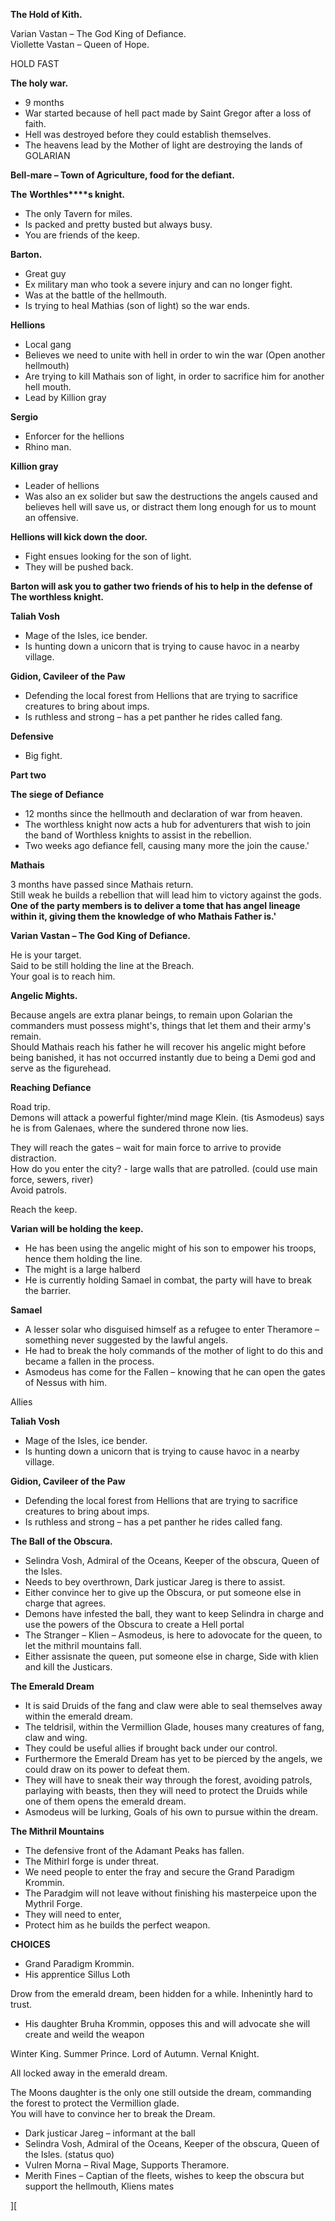 **The Hold of Kith.**
 
Varian Vastan – The God King of Defiance.  
Viollette Vastan – Queen of Hope.
 
HOLD FAST
   

**The holy war.**
 
- 9 months
- War started because of hell pact made by Saint Gregor after a loss of faith.
- Hell was destroyed before they could establish themselves.
- The heavens lead by the Mother of light are destroying the lands of GOLARIAN
   

**Bell-mare – Town of Agriculture, food for the defiant.**
   

**The** **Worthles****s knight.**
 
- The only Tavern for miles.
- Is packed and pretty busted but always busy.
- You are friends of the keep.
 
**Barton.**
 
- Great guy
- Ex military man who took a severe injury and can no longer fight.
- Was at the battle of the hellmouth.
- Is trying to heal Mathias (son of light) so the war ends.
 
**Hellions**
 
- Local gang
- Believes we need to unite with hell in order to win the war (Open another hellmouth)
- Are trying to kill Mathais son of light, in order to sacrifice him for another hell mouth.
- Lead by Killion gray
 
**Sergio**

- Enforcer for the hellions
- Rhino man.
   

**Killion gray**
 
- Leader of hellions
- Was also an ex solider but saw the destructions the angels caused and believes hell will save us, or distract them long enough for us to mount an offensive.    

**Hellions will kick down the door.**
 
- Fight ensues looking for the son of light.
- They will be pushed back.
   

**Barton will ask you to gather two friends of his to help in the defense of The worthless knight.**  
 
**Taliah Vosh**
 
- Mage of the Isles, ice bender.
- Is hunting down a unicorn that is trying to cause havoc in a nearby village.    

**Gidion, Cavileer of the Paw**
 
- Defending the local forest from Hellions that are trying to sacrifice creatures to bring about imps.
- Is ruthless and strong – has a pet panther he rides called fang.
   

**Defensive**

- Big fight.
            

**Part two**
 
**The siege of Defiance**
 
- 12 months since the hellmouth and declaration of war from heaven.
- The worthless knight now acts a hub for adventurers that wish to join the band of Worthless knights to assist in the rebellion.
- Two weeks ago defiance fell, causing many more the join the cause.'
   

**Mathais**
 
3 months have passed since Mathais return.  
Still weak he builds a rebellion that will lead him to victory against the gods.  
**One of the party members is to deliver a tome that has angel lineage within it, giving them the knowledge of who Mathais Father is.'**
   

**Varian Vastan – The God King of Defiance.**
 
He is your target.  
Said to be still holding the line at the Breach.  
Your goal is to reach him.
   

**Angelic Mights.**
 
Because angels are extra planar beings, to remain upon Golarian the commanders must possess might's, things that let them and their army's remain.  
Should Mathais reach his father he will recover his angelic might before being banished, it has not occurred instantly due to being a Demi god and serve as the figurehead.
   

**Reaching Defiance**
 
Road trip.  
Demons will attack a powerful fighter/mind mage Klein. (tis Asmodeus) says he is from Galenaes, where the sundered throne now lies.
 
They will reach the gates – wait for main force to arrive to provide distraction.  
How do you enter the city? - large walls that are patrolled. (could use main force, sewers, river)  
Avoid patrols.
 
Reach the keep.
 
**Varian will be holding the keep.**
 
- He has been using the angelic might of his son to empower his troops, hence them holding the line.
- The might is a large halberd
- He is currently holding Samael in combat, the party will have to break the barrier.
 
**Samael**
 
- A lesser solar who disguised himself as a refugee to enter Theramore – something never suggested by the lawful angels.
- He had to break the holy commands of the mother of light to do this and became a fallen in the process.
- Asmodeus has come for the Fallen – knowing that he can open the gates of Nessus with him.
    
Allies
 
**Taliah Vosh**
 
- Mage of the Isles, ice bender.
- Is hunting down a unicorn that is trying to cause havoc in a nearby village.    

**Gidion, Cavileer of the Paw**
 
- Defending the local forest from Hellions that are trying to sacrifice creatures to bring about imps.
- Is ruthless and strong – has a pet panther he rides called fang.
   

**The Ball of the Obscura.**
 
- Selindra Vosh, Admiral of the Oceans, Keeper of the obscura, Queen of the Isles.
- Needs to bey overthrown, Dark justicar Jareg is there to assist.
- Either convince her to give up the Obscura, or put someone else in charge that agrees.
- Demons have infested the ball, they want to keep Selindra in charge and use the powers of the Obscura to create a Hell portal
- The Stranger – Klien – Asmodeus, is here to adovocate for the queen, to let the mithril mountains fall.
- Either assisnate the queen, put someone else in charge, Side with klien and kill the Justicars.
 
**The Emerald Dream**
 
- It is said Druids of the fang and claw were able to seal themselves away within the emerald dream.
- The teldrisil, within the Vermillion Glade, houses many creatures of fang, claw and wing.
- They could be useful allies if brought back under our control.
- Furthermore the Emerald Dream has yet to be pierced by the angels, we could draw on its power to defeat them.
- They will have to sneak their way through the forest, avoiding patrols, parlaying with beasts, then they will need to protect the Druids while one of them opens the emerald dream.
- Asmodeus will be lurking, Goals of his own to pursue within the dream.
 
**The Mithril Mountains**
 
- The defensive front of the Adamant Peaks has fallen.
- The Mithirl forge is under threat.
- We need people to enter the fray and secure the Grand Paradigm Krommin.
- The Paradgim will not leave without finishing his masterpeice upon the Mythril Forge.
- They will need to enter,
- Protect him as he builds the perfect weapon.

**CHOICES**

- Grand Paradigm Krommin.
- His apprentice Sillus Loth

Drow from the emerald dream, been hidden for a while. Inhenintly hard to trust.

- His daughter Bruha Krommin, opposes this and will advocate she will create and weild the weapon

Winter King. Summer Prince. Lord of Autumn. Vernal Knight.
 
All locked away in the emerald dream.
 
The Moons daughter is the only one still outside the dream, commanding the forest to protect the Vermillion glade.  
You will have to convince her to break the Dream.

- Dark justicar Jareg – informant at the ball
- Selindra Vosh, Admiral of the Oceans, Keeper of the obscura, Queen of the Isles. (status quo)
- Vulren Morna – Rival Mage, Supports Theramore.
- Merith Fines – Captian of the fleets, wishes to keep the obscura but support the hellmouth, Kliens mates   
   

][